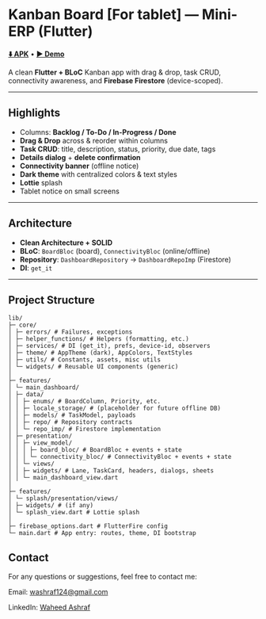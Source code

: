 # Kanban Board [For tablet] — Mini-ERP (Flutter)

[**⬇️ APK**](https://drive.google.com/file/d/19TPg8r_glrJHF2_97axrk6g9CPawuvY6/view?usp=sharing) •
[**▶️ Demo**](https://drive.google.com/file/d/1-iMjAUNgncVNvccYomxVAr8T7jsnPXbJ/view?usp=sharing)

A clean **Flutter + BLoC** Kanban app with drag & drop, task CRUD, connectivity awareness, and **Firebase Firestore** (device-scoped).

---

## Highlights
- Columns: **Backlog / To-Do / In-Progress / Done**
- **Drag & Drop** across & reorder within columns
- **Task CRUD**: title, description, status, priority, due date, tags
- **Details dialog** + **delete confirmation**
- **Connectivity banner** (offline notice)
- **Dark theme** with centralized colors & text styles
- **Lottie** splash 
- Tablet notice on small screens

---

## Architecture
- **Clean Architecture + SOLID**
- **BLoC**: `BoardBloc` (board), `ConnectivityBloc` (online/offline)
- **Repository**: `DashboardRepository` → `DashboardRepoImp` (Firestore)
- **DI**: `get_it`

---

## Project Structure
```plaintext
lib/
├─ core/
│ ├─ errors/ # Failures, exceptions
│ ├─ helper_functions/ # Helpers (formatting, etc.)
│ ├─ services/ # DI (get_it), prefs, device-id, observers
│ ├─ theme/ # AppTheme (dark), AppColors, TextStyles
│ ├─ utils/ # Constants, assets, misc utils
│ └─ widgets/ # Reusable UI components (generic)
│
├─ features/
│ └─ main_dashboard/
│ ├─ data/
│ │ ├─ enums/ # BoardColumn, Priority, etc.
│ │ ├─ locale_storage/ # (placeholder for future offline DB)
│ │ ├─ models/ # TaskModel, payloads
│ │ ├─ repo/ # Repository contracts
│ │ └─ repo_imp/ # Firestore implementation
│ ├─ presentation/
│ │ ├─ view_model/
│ │ │ ├─ board_bloc/ # BoardBloc + events + state
│ │ │ └─ connectivity_bloc/ # ConnectivityBloc + events + state
│ │ └─ views/
│ │ ├─ widgets/ # Lane, TaskCard, headers, dialogs, sheets
│ │ └─ main_dashboard_view.dart
│
├─ features/
│ └─ splash/presentation/views/
│ ├─ widgets/ # (if any)
│ └─ splash_view.dart # Lottie splash
│
├─ firebase_options.dart # FlutterFire config
└─ main.dart # App entry: routes, theme, DI bootstrap
```


## Contact

For any questions or suggestions, feel free to contact me:

Email: washraf124@gmail.com

LinkedIn: [Waheed Ashraf](https://www.linkedin.com/in/waheed-ashraf-18a197214/)
